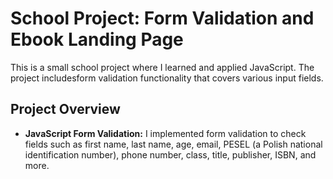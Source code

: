 # School Project: Form Validation and Ebook Landing Page

This is a small school project where I learned and applied JavaScript. The project includesform validation functionality that covers various input fields.

## Project Overview
- **JavaScript Form Validation:** I implemented form validation to check fields such as first name, last name, age, email, PESEL (a Polish national identification number), phone number, class, title, publisher, ISBN, and more.
